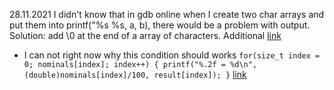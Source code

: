 28.11.2021
I didn't know that in gdb online when I create two char arrays and put them into printf("%s %s, a, b), there would be a problem with output.
Solution: add \0 at the end of a array of characters. Additional [link](https://stackoverflow.com/questions/9106752/space-removal-from-a-string-in-place-c-style-with-pointers)

* I can not right now why this condition should works 
 `for(size_t index = 0; nominals[index]; index++)
    {
        printf("%.2f = %d\n", (double)nominals[index]/100, result[index]);
    }`
    [link](https://stackoverflow.com/questions/70135954/how-can-i-round-a-fraction-properly-to-two-places-after-the-decimal)
